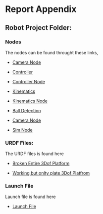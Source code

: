 # Report Appendix

## Robot Project Folder:

### Nodes

The nodes can be found throught these links,

 - [Camera Node](RobotProject/RobotProject/Camera_node.py)

 - [Controller](RobotProject/RobotProject/Controller.py)

 - [Controller Node](RobotProject/RobotProject/Controller_node.py)

 - [Kinematics](RobotProject/RobotProject/Kinematics.py)

 - [Kinematics Node](RobotProject/RobotProject/Kinematics_node.py)

 - [Ball Detection](RobotProject/RobotProject/ball_detection_node.py)

 - [Camera Node](RobotProject/RobotProject/Camera_node.py)

 - [Sim Node](RobotProject/RobotProject/sim_node.py)

### URDF Files:

The URDF files is found here

 - [Broken Entire 3Dof Platform](RobotProject/urdf/entire3DofPlat.urdf)

 - [Working but onlty plate 3Dof Platfrom](RobotProject/urdf/platform2.urdf) 

### Launch File

Launch file is found here

 - [Launch File](RobotProject/launch/Robot_Project.launch.py) 
